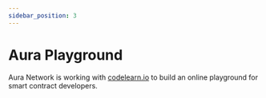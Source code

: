 ```yaml
---
sidebar_position: 3
---
```


# Aura Playground

Aura Network is working with [codelearn.io](https://codelearn.io/) to build an online playground for smart contract developers.